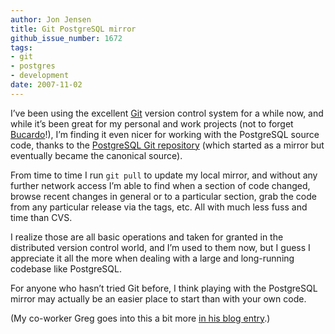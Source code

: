 ```yaml
---
author: Jon Jensen
title: Git PostgreSQL mirror
github_issue_number: 1672
tags:
- git
- postgres
- development
date: 2007-11-02
---
```


I’ve been using the excellent <a href="https://git-scm.com/">Git</a> version control system for a while now, and while it’s been great for my personal and work projects (not to forget <a href="https://bucardo.org/Bucardo/">Bucardo</a>!), I’m finding it even nicer for working with the PostgreSQL source code, thanks to the <a href="https://git.postgresql.org/gitweb/?p=postgresql.git">PostgreSQL Git repository</a> (which started as a mirror but eventually became the canonical source).</p>

From time to time I run `git pull` to update my local mirror, and without any further network access I’m able to find when a section of code changed, browse recent changes in general or to a particular section, grab the code from any particular release via the tags, etc. All with much less fuss and time than CVS.

I realize those are all basic operations and taken for granted in the distributed version control world, and I’m used to them now, but I guess I appreciate it all the more when dealing with a large and long-running codebase like PostgreSQL.

For anyone who hasn’t tried Git before, I think playing with the PostgreSQL mirror may actually be an easier place to start than with your own code.

(My co-worker Greg goes into this a bit more <a href="https://web.archive.org/web/20071128024559/http://people.planetpostgresql.org/greg/index.php?/archives/115-Postgres-cvs,-subversion,-and-git.html">in his blog entry</a>.)</p>

<!-- original version is at https://web.archive.org/web/20071104013932/http://people.planetpostgresql.org/jjensen/index.php?/archives/2-Git-PostgreSQL-mirror.html -->
